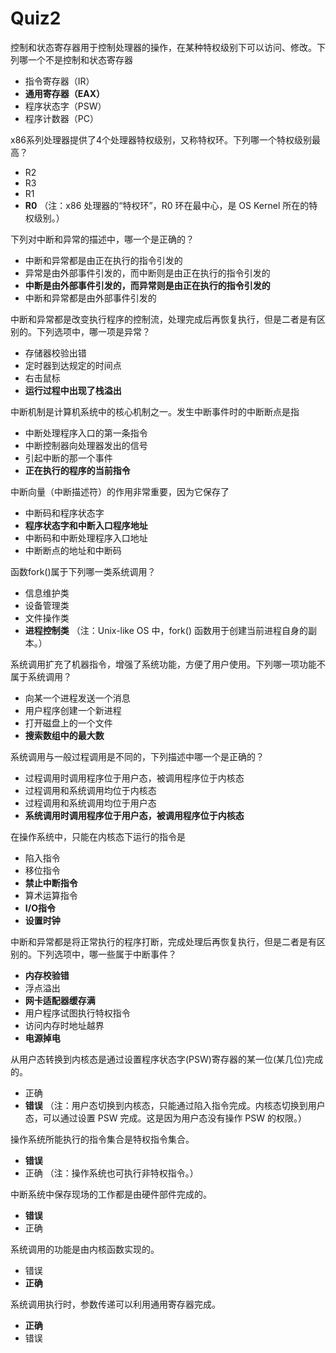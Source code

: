 Quiz2
==================================
控制和状态寄存器用于控制处理器的操作，在某种特权级别下可以访问、修改。下列哪一个不是控制和状态寄存器
* 指令寄存器（IR）
* **通用寄存器（EAX）**
* 程序状态字（PSW）
* 程序计数器（PC）

x86系列处理器提供了4个处理器特权级别，又称特权环。下列哪一个特权级别最高？
* R2
* R3
* R1
* **R0**
（注：x86 处理器的“特权环”，R0 环在最中心，是 OS Kernel 所在的特权级别。）


下列对中断和异常的描述中，哪一个是正确的？
* 中断和异常都是由正在执行的指令引发的
* 异常是由外部事件引发的，而中断则是由正在执行的指令引发的
* **中断是由外部事件引发的，而异常则是由正在执行的指令引发的**
* 中断和异常都是由外部事件引发的


中断和异常都是改变执行程序的控制流，处理完成后再恢复执行，但是二者是有区别的。下列选项中，哪一项是异常？
* 存储器校验出错
* 定时器到达规定的时间点
* 右击鼠标
* **运行过程中出现了栈溢出**


中断机制是计算机系统中的核心机制之一。发生中断事件时的中断断点是指
* 中断处理程序入口的第一条指令
* 中断控制器向处理器发出的信号
* 引起中断的那一个事件
* **正在执行的程序的当前指令**


中断向量（中断描述符）的作用非常重要，因为它保存了
* 中断码和程序状态字
* **程序状态字和中断入口程序地址**
* 中断码和中断处理程序入口地址
* 中断断点的地址和中断码


函数fork()属于下列哪一类系统调用？
* 信息维护类
* 设备管理类
* 文件操作类
* **进程控制类**
（注：Unix-like OS 中，fork() 函数用于创建当前进程自身的副本。）


系统调用扩充了机器指令，增强了系统功能，方便了用户使用。下列哪一项功能不属于系统调用？
* 向某一个进程发送一个消息
* 用户程序创建一个新进程
* 打开磁盘上的一个文件
* **搜索数组中的最大数**


系统调用与一般过程调用是不同的，下列描述中哪一个是正确的？
* 过程调用时调用程序位于用户态，被调用程序位于内核态
* 过程调用和系统调用均位于内核态
* 过程调用和系统调用均位于用户态
* **系统调用时调用程序位于用户态，被调用程序位于内核态**


在操作系统中，只能在内核态下运行的指令是
* 陷入指令
* 移位指令
* **禁止中断指令**
* 算术运算指令
* **I/O指令**
* **设置时钟**


中断和异常都是将正常执行的程序打断，完成处理后再恢复执行，但是二者是有区别的。下列选项中，哪一些属于中断事件？
* **内存校验错**
* 浮点溢出
* **网卡适配器缓存满**
* 用户程序试图执行特权指令
* 访问内存时地址越界
* **电源掉电**


从用户态转换到内核态是通过设置程序状态字(PSW)寄存器的某一位(某几位)完成的。
* 正确
* **错误**
（注：用户态切换到内核态，只能通过陷入指令完成。内核态切换到用户态，可以通过设置 PSW 完成。这是因为用户态没有操作 PSW 的权限。）


操作系统所能执行的指令集合是特权指令集合。
* **错误**
* 正确
（注：操作系统也可执行非特权指令。）


中断系统中保存现场的工作都是由硬件部件完成的。
* **错误**
* 正确


系统调用的功能是由内核函数实现的。
* 错误
* **正确**


系统调用执行时，参数传递可以利用通用寄存器完成。
* **正确**
* 错误

